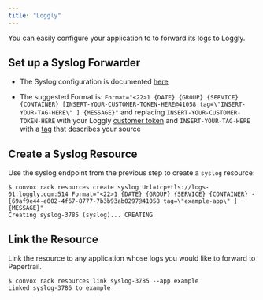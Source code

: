 ```yaml
---
title: "Loggly"
---
```


You can easily configure your application to to forward its logs to Loggly.

## Set up a Syslog Forwarder

* The Syslog configuration is documented [here](https://www.loggly.com/docs/syslog-ng-manual-configuration/)

* The suggested Format is: `Format="<22>1 {DATE} {GROUP} {SERVICE} {CONTAINER} [INSERT-YOUR-CUSTOMER-TOKEN-HERE@41058 tag=\"INSERT-YOUR-TAG-HERE\" ] {MESSAGE}"` and replacing `INSERT-YOUR-CUSTOMER-TOKEN-HERE` with your Loggly [customer token](https://www.loggly.com/docs/customer-token-authentication-token/) and `INSERT-YOUR-TAG-HERE` with a [tag](https://www.loggly.com/docs/tags/) that describes your source

## Create a Syslog Resource

Use the syslog endpoint from the previous step to create a `syslog` resource:

    $ convox rack resources create syslog Url=tcp+tls://logs-01.loggly.com:514 Format="<22>1 {DATE} {GROUP} {SERVICE} {CONTAINER} - [69af9e44-e002-4f67-8777-7b3b93ab0297@41058 tag=\"example-app\" ] {MESSAGE}"
    Creating syslog-3785 (syslog)... CREATING
    
## Link the Resource

Link the resource to any application whose logs you would like to forward to Papertrail.

    $ convox rack resources link syslog-3785 --app example
    Linked syslog-3786 to example
